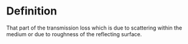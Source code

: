 # Definition

That part of the transmission loss which is due to scattering within the
medium or due to roughness of the reflecting surface.
